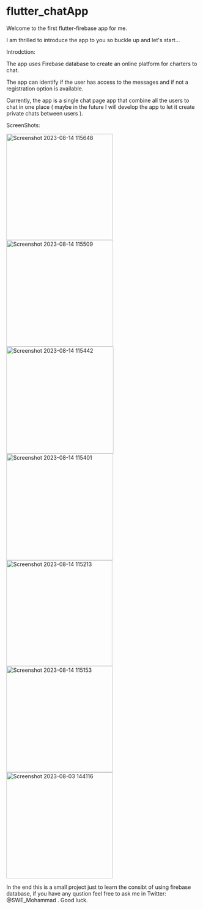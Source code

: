 # flutter_chatApp

Welcome to the first flutter-firebase app for me.

I am thrilled to introduce the app to you so buckle up and let's start...


Introdction:

The app uses Firebase database to create an online platform for charters to chat.

The app can identify if the user has access to the messages and if not a registration option is available.

Currently, the app is a single chat page app that combine all the users to chat in one place ( maybe in the future I will develop the app to let it create private chats between users ).


ScreenShots: 

<img width="278" alt="Screenshot 2023-08-14 115648" src="https://github.com/MYMurtada/flutter_chatApp/assets/118128637/422fc0ed-ec39-4ac3-b0d6-52a18470e6b4">


<img width="279" alt="Screenshot 2023-08-14 115509" src="https://github.com/MYMurtada/flutter_chatApp/assets/118128637/d8d0c9fb-0bc5-4c7b-82b4-00694c85a412">


<img width="280" alt="Screenshot 2023-08-14 115442" src="https://github.com/MYMurtada/flutter_chatApp/assets/118128637/9deaf3d2-adc8-4ee1-8c30-4ff6516007e0">


<img width="279" alt="Screenshot 2023-08-14 115401" src="https://github.com/MYMurtada/flutter_chatApp/assets/118128637/784a1d92-6477-4b8a-b275-60e14d7383a4">


<img width="277" alt="Screenshot 2023-08-14 115213" src="https://github.com/MYMurtada/flutter_chatApp/assets/118128637/fb6440e4-a8da-4cea-b98b-6d60ee467c74">


<img width="278" alt="Screenshot 2023-08-14 115153" src="https://github.com/MYMurtada/flutter_chatApp/assets/118128637/31735d8d-9270-425a-847f-301f1e77d560">


<img width="278" alt="Screenshot 2023-08-03 144116" src="https://github.com/MYMurtada/flutter_chatApp/assets/118128637/1e7e9e29-117d-4a5b-808e-77caab1918b3">


In the end this is a small project just to learn the consibt of using firebase database, if you have any qustion feel free to ask me in Twitter: @SWE_Mohammad .
Good luck.
